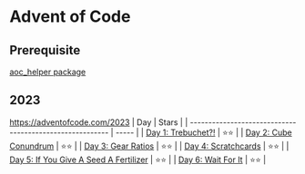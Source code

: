 # Advent of Code

## Prerequisite
[aoc_helper package](https://github.com/Starwort/aoc_helper)

## 2023
https://adventofcode.com/2023
| Day                                                      | Stars |
| -------------------------------------------------------- | ----- |
| [Day 1: Trebuchet?!](2023/day_01.py)                     | ⭐⭐    |
| [Day 2: Cube Conundrum](2023/day_02.py)                  | ⭐⭐    |
| [Day 3: Gear Ratios](2023/day_03.py)                     | ⭐⭐    |
| [Day 4: Scratchcards](2023/day_04.py)                    | ⭐⭐    |
| [Day 5: If You Give A Seed A Fertilizer](2023/day_05.py) | ⭐⭐    |
| [Day 6: Wait For It](2023/day_06.py)                     | ⭐⭐    |